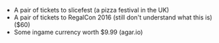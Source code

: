 * A pair of tickets to slicefest (a pizza festival in the UK)
* A pair of tickets to RegalCon 2016 (still don't understand what this is) ($60)
* Some ingame currency worth $9.99 (agar.io)
